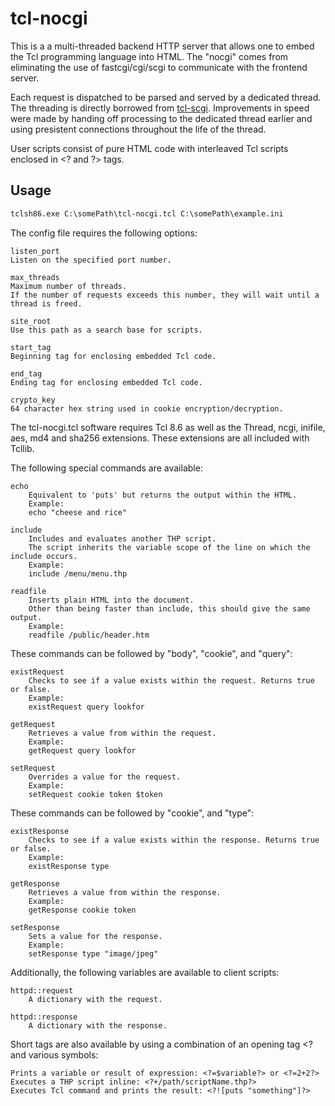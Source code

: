 tcl-nocgi
========

This is a a multi-threaded backend HTTP server that allows one to embed the Tcl programming language into HTML.
The "nocgi" comes from eliminating the use of fastcgi/cgi/scgi to communicate with the frontend server.

Each request is dispatched to be parsed and served by a dedicated thread.
The threading is directly borrowed from [tcl-scgi](https://github.com/gahr/tcl-scgi). 
Improvements in speed were made by handing off processing to the dedicated thread earlier and using presistent connections throughout the life of the thread.

User scripts consist of pure HTML code with interleaved Tcl scripts enclosed in &lt;? and ?&gt; tags.

## Usage

```html
tclsh86.exe C:\somePath\tcl-nocgi.tcl C:\somePath\example.ini
```

The config file requires the following options:

    listen_port
    Listen on the specified port number.
    
    max_threads
    Maximum number of threads.
    If the number of requests exceeds this number, they will wait until a thread is freed.
    
    site_root
    Use this path as a search base for scripts.
    
    start_tag
    Beginning tag for enclosing embedded Tcl code.
    
    end_tag
    Ending tag for enclosing embedded Tcl code.
    
    crypto_key
    64 character hex string used in cookie encryption/decryption.
    
The tcl-nocgi.tcl software requires Tcl 8.6 as well as the Thread, ncgi, inifile, aes, md4 and sha256 extensions. These extensions are all included with Tcllib.

The following special commands are available:

    echo
        Equivalent to 'puts' but returns the output within the HTML.
        Example:
        echo "cheese and rice"
   
    include
        Includes and evaluates another THP script.
        The script inherits the variable scope of the line on which the include occurs.
        Example:
        include /menu/menu.thp

    readfile
        Inserts plain HTML into the document.
        Other than being faster than include, this should give the same output.
        Example:
        readfile /public/header.htm
        
These commands can be followed by "body", "cookie", and "query":

    existRequest
        Checks to see if a value exists within the request. Returns true or false.
        Example:
        existRequest query lookfor

    getRequest
        Retrieves a value from within the request.
        Example:
        getRequest query lookfor

    setRequest
        Overrides a value for the request.
        Example:
        setRequest cookie token $token

These commands can be followed by "cookie", and "type":

    existResponse
        Checks to see if a value exists within the response. Returns true or false.
        Example:
        existResponse type

    getResponse
        Retrieves a value from within the response.
        Example:
        getResponse cookie token

    setResponse
        Sets a value for the response.
        Example:
        setResponse type "image/jpeg"

Additionally, the following variables are available to client scripts:

    httpd::request
        A dictionary with the request.

    httpd::response
        A dictionary with the response.

Short tags are also available by using a combination of an opening tag &lt;? and various symbols:

    Prints a variable or result of expression: <?=$variable?> or <?=2+2?>
    Executes a THP script inline: <?+/path/scriptName.thp?>
    Executes Tcl command and prints the result: <?![puts "something"]?>